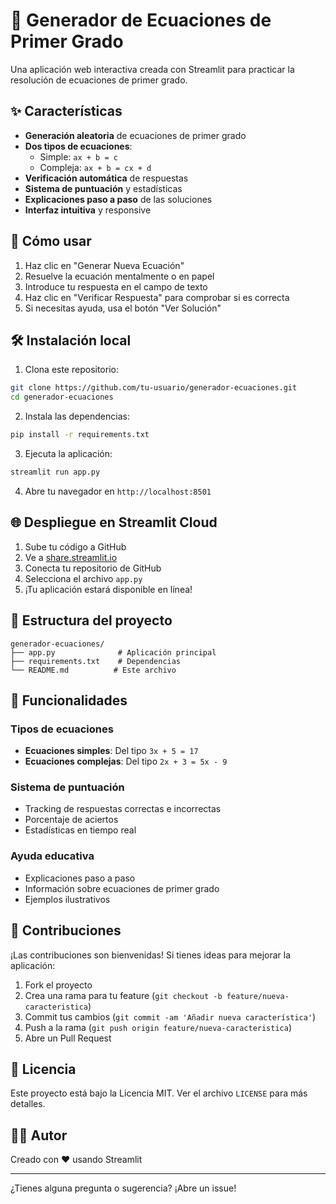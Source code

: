 # 🧮 Generador de Ecuaciones de Primer Grado

Una aplicación web interactiva creada con Streamlit para practicar la resolución de ecuaciones de primer grado.

## ✨ Características

- **Generación aleatoria** de ecuaciones de primer grado
- **Dos tipos de ecuaciones**:
  - Simple: `ax + b = c`
  - Compleja: `ax + b = cx + d`
- **Verificación automática** de respuestas
- **Sistema de puntuación** y estadísticas
- **Explicaciones paso a paso** de las soluciones
- **Interfaz intuitiva** y responsive

## 🚀 Cómo usar

1. Haz clic en "Generar Nueva Ecuación"
2. Resuelve la ecuación mentalmente o en papel
3. Introduce tu respuesta en el campo de texto
4. Haz clic en "Verificar Respuesta" para comprobar si es correcta
5. Si necesitas ayuda, usa el botón "Ver Solución"

## 🛠️ Instalación local

1. Clona este repositorio:
```bash
git clone https://github.com/tu-usuario/generador-ecuaciones.git
cd generador-ecuaciones
```

2. Instala las dependencias:
```bash
pip install -r requirements.txt
```

3. Ejecuta la aplicación:
```bash
streamlit run app.py
```

4. Abre tu navegador en `http://localhost:8501`

## 🌐 Despliegue en Streamlit Cloud

1. Sube tu código a GitHub
2. Ve a [share.streamlit.io](https://share.streamlit.io)
3. Conecta tu repositorio de GitHub
4. Selecciona el archivo `app.py`
5. ¡Tu aplicación estará disponible en línea!

## 📁 Estructura del proyecto

```
generador-ecuaciones/
├── app.py              # Aplicación principal
├── requirements.txt    # Dependencias
└── README.md          # Este archivo
```

## 🎯 Funcionalidades

### Tipos de ecuaciones
- **Ecuaciones simples**: Del tipo `3x + 5 = 17`
- **Ecuaciones complejas**: Del tipo `2x + 3 = 5x - 9`

### Sistema de puntuación
- Tracking de respuestas correctas e incorrectas
- Porcentaje de aciertos
- Estadísticas en tiempo real

### Ayuda educativa
- Explicaciones paso a paso
- Información sobre ecuaciones de primer grado
- Ejemplos ilustrativos

## 🤝 Contribuciones

¡Las contribuciones son bienvenidas! Si tienes ideas para mejorar la aplicación:

1. Fork el proyecto
2. Crea una rama para tu feature (`git checkout -b feature/nueva-caracteristica`)
3. Commit tus cambios (`git commit -am 'Añadir nueva característica'`)
4. Push a la rama (`git push origin feature/nueva-caracteristica`)
5. Abre un Pull Request

## 📄 Licencia

Este proyecto está bajo la Licencia MIT. Ver el archivo `LICENSE` para más detalles.

## 👨‍💻 Autor

Creado con ❤️ usando Streamlit

---

¿Tienes alguna pregunta o sugerencia? ¡Abre un issue!